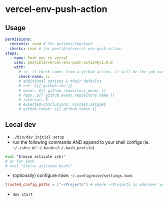 # vercel-env-push-action

## Usage

<!-- prettier-ignore -->
```yaml
permissions:
  contents: read # for actions/checkout
  checks: read # for pentible/vercel-env-push-action
steps:
  - name: Push env to vercel
    uses: pentible/vercel-env-push-action@v1.0.0
    with:
      # ie. if check comes from a github action, it will be the job name
      check-name: ci
      # additional options & their defaults
      # ref: ${{ github.sha }}
      # owner: ${{ github.repository_owner }}
      # repo: ${{ github.event.repository.name }}
      # interval: 5
      # expected-conclusions: success,skipped
      # github-token: ${{ github.token }}
```

## Local dev

-   `./bin/dev initial setup`
-   run the following commands AND append to your shell configs (ie. `~/.zshrc`
    or `~/.bashrc`/`~/.bash_profile`)

```bash
eval "$(mise activate zsh)"
# or for bash
# eval "$(mise activate bash)"
```

-   (optionally) configure mise: `~/.config/mise/settings.toml`

```toml
trusted_config_paths = ["~/Projects"] # where ~/Projects is wherever you clone your repos
```

-   `dev start`
